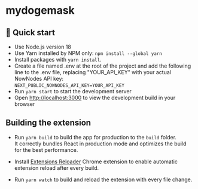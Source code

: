 # mydogemask

## 🚀 Quick start

- Use Node.js version 18
- Use Yarn installed by NPM only: `npm install --global yarn`
- Install packages with `yarn install`.
- Create a file named .env at the root of the project and add the following line to the .env file, replacing "YOUR_API_KEY" with your actual NowNodes API key: <br/>
  `NEXT_PUBLIC_NOWNODES_API_KEY=YOUR_API_KEY`
- Run `yarn start` to start the development server
- Open [http://localhost:3000](http://localhost:3000) to view the development build in your browser

## Building the extension

- Run `yarn build` to build the app for production to the `build` folder.<br />
  It correctly bundles React in production mode and optimizes the build for the best performance.

- Install [Extensions Reloader](https://chrome.google.com/webstore/detail/extensions-reloader/fimgfedafeadlieiabdeeaodndnlbhid?hl=en) Chrome extension to enable automatic extension reload after every build.

- Run `yarn watch` to build and reload the extension with every file change.
